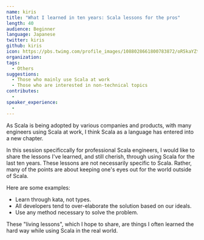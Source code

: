 ```yaml
---
name: kiris
title: "What I learned in ten years: Scala lessons for the pros"
length: 40
audience: Beginner
language: Japanese
twitter: kiris
github: kiris
icon: https://pbs.twimg.com/profile_images/1088028661800783872/oR5kaYZt_400x400.jpg
organization:
tags:
  - Others
suggestions:
  - Those who mainly use Scala at work
  - Those who are interested in non-technical topics
contributes:
  - 
speaker_experience:
  - 
---
```

As Scala is being adopted by various companies and products, with many engineers using Scala at work, I think Scala as a language has entered into a new chapter.

In this session specificcally for professional Scala engineers, I would like to share the lessons I've learned, and still cherish, through using Scala for the last ten years. These lessons are not necessarily specific to Scala. Rather, many of the points are about keeping one's eyes out for the world outside of Scala.

Here are some examples:

- Learn through kata, not types.
- All developers tend to over-elaborate the solution based on our ideals.
- Use any method necessary to solve the problem.

These "living lessons", which I hope to share, are things I often learned the hard way while using Scala in the real world.
